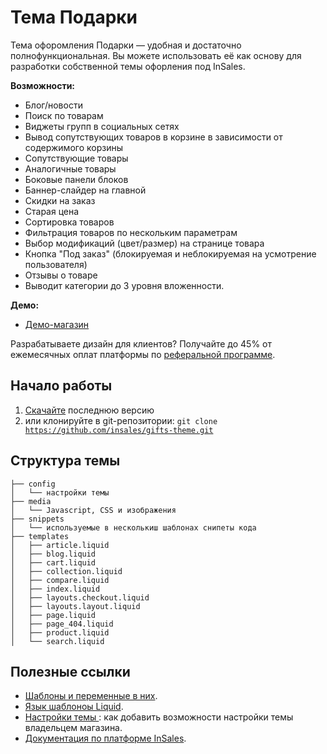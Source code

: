 Тема Подарки
============

Тема офоромления Подарки — удобная и достаточно полнофункциональная. Вы можете использовать её как основу для разработки собственной темы офорления под InSales.

<b>Возможности:</b>
- Блог/новости
- Поиск по товарам
- Виджеты групп в социальных сетях
- Вывод сопутствующих товаров в корзине в зависимости от содержимого корзины
- Сопутствующие товары
- Аналогичные товары
- Боковые панели блоков
- Баннер-слайдер на главной
- Скидки на заказ
- Старая цена
- Сортировка товаров
- Фильтрация товаров по нескольким параметрам
- Выбор модификаций (цвет/размер) на странице товара
- Кнопка "Под заказ" (блокируемая и неблокируемая на усмотрение пользователя)
- Отзывы о товаре
- Выводит категории до 3 уровня вложенности.

<b>Демо:</b>

- [Демо-магазин](http://gift-theme.myinsales.ru/)

Разрабатываете дизайн для клиентов? Получайте до 45% от ежемесячных оплат платформы по <a href="http://www.insales.ru/referal">реферальной программе<a/>.

Начало работы 
-------------
1. <a href="https://github.com/insales/gifts-theme/archive/master.zip">Скачайте</a> последнюю версию
2. или клонируйте в git-репозитории: <code>git clone https://github.com/insales/gifts-theme.git</code>

Структура темы
--------------
```
├── config
│   └── настройки темы
├── media
│   └── Javascript, CSS и изображения 
├── snippets
│   └── используемые в несколькиш шаблонах снипеты кода
├── templates
│   ├── article.liquid
│   ├── blog.liquid
│   ├── cart.liquid
│   ├── collection.liquid
│   ├── compare.liquid
│   ├── index.liquid
│   ├── layouts.checkout.liquid
│   ├── layouts.layout.liquid
│   ├── page.liquid
│   ├── page_404.liquid
│   ├── product.liquid
│   └── search.liquid
```

Полезные ссылки
---------------
- <a href="https://wiki.insales.ru/wiki/Variables">Шаблоны и переменные в них</a>.
- <a href="https://wiki.insales.ru/wiki/Liquid">Язык шаблоноы Liquid</a>.
- <a href="https://wiki.insales.ru/wiki/Theme_settings">Настройки темы </a>: как добавить возможности настройки темы владельцем магазина. 
- <a href="https://wiki.insales.ru">Документация по платформе InSales</a>.


